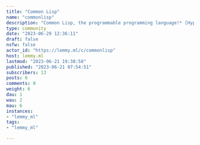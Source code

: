 ```yaml
---
title: "Common Lisp" 
name: "commonlisp"
description: "Common Lisp, the programmable programming language!* [HyperSpec](http://www.lispworks.com/documentation/HyperSpec/Front/Contents.htm)* [Quicklisp](https://www.quicklisp.org/)* [Getting Started](https://cliki.net/Getting%20Started)* [Wiki](https://cliki.net/)* [Planet Lisp](https://planet.lisp.org/)* [Common-Lisp.net](https://common-lisp.net/)"
type: community
date: "2023-06-29 12:36:11"
draft: false
nsfw: false
actor_id: "https://lemmy.ml/c/commonlisp"
host: lemmy.ml
lastmod: "2023-06-21 19:38:58"
published: "2023-06-21 07:54:51"
subscribers: 13
posts: 6
comments: 0
weight: 6
dau: 1
wau: 2
mau: 6
instances:
- "lemmy_ml"
tags: 
- "lemmy_ml"

---
```

